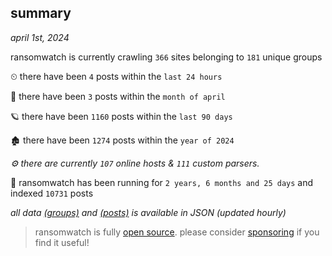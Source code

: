 
## summary
_april 1st, 2024_

ransomwatch is currently crawling `366` sites belonging to `181` unique groups

⏲ there have been `4` posts within the `last 24 hours`

🦈 there have been `3` posts within the `month of april`

🪐 there have been `1160` posts within the `last 90 days`

🏚 there have been `1274` posts within the `year of 2024`

_⚙️ there are currently `107` online hosts & `111` custom parsers._

🦕 ransomwatch has been running for `2 years, 6 months and 25 days` and indexed `10731` posts

_all data  [(groups)](http://ransomwhat.telemetry.ltd/groups) and [(posts)](http://ransomwhat.telemetry.ltd/posts) is available in JSON (updated hourly)_

> ransomwatch is fully [open source](https://github.com/joshhighet/ransomwatch#ransomwatch--). please consider [sponsoring](https://github.com/sponsors/joshhighet) if you find it useful!
